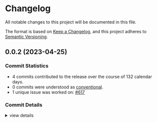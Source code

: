 # Changelog

All notable changes to this project will be documented in this file.

The format is based on [Keep a Changelog](https://keepachangelog.com/en/1.0.0/),
and this project adheres to [Semantic Versioning](https://semver.org/spec/v2.0.0.html).

## 0.0.2 (2023-04-25)

### Commit Statistics

<csr-read-only-do-not-edit/>

 - 4 commits contributed to the release over the course of 132 calendar days.
 - 0 commits were understood as [conventional](https://www.conventionalcommits.org).
 - 1 unique issue was worked on: [#617](https://github.com/MingweiSamuel/hydroflow/issues/617)

### Commit Details

<csr-read-only-do-not-edit/>

<details><summary>view details</summary>

 * **[#617](https://github.com/MingweiSamuel/hydroflow/issues/617)**
    - Update `Cargo.toml`s for publishing ([`a78ff9a`](https://github.com/MingweiSamuel/hydroflow/commit/a78ff9aace6771787c2b72aad83be6ad8d49a828))
 * **Uncategorized**
    - Setup release workflow ([`32ef36f`](https://github.com/MingweiSamuel/hydroflow/commit/32ef36f0f4c7baecf1a31d845fee6359366ade47))
    - Rename variadics/tuple_list macros ([`91d37b0`](https://github.com/MingweiSamuel/hydroflow/commit/91d37b022b1cd0ed590765c40ef43244027c8035))
    - Rename pkg `type_list` -> `variadics` ([`50e7361`](https://github.com/MingweiSamuel/hydroflow/commit/50e7361709cd34fd0e1cbf0c9a9f79343ee9c2e2))
</details>

